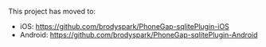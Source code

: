This project has moved to:
* iOS: https://github.com/brodyspark/PhoneGap-sqlitePlugin-iOS
* Android: https://github.com/brodyspark/PhoneGap-sqlitePlugin-Android

